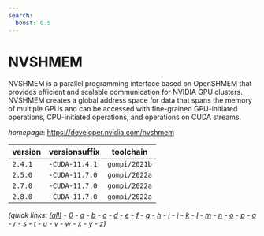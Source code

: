 ```yaml
---
search:
  boost: 0.5
---
```

# NVSHMEM

NVSHMEM is a parallel programming interface based on OpenSHMEM that provides efficient and scalable communication for NVIDIA GPU clusters. NVSHMEM creates a global address space for data that spans the memory of multiple GPUs and can be accessed with fine-grained GPU-initiated operations, CPU-initiated operations, and operations on CUDA streams.

*homepage*: <https://developer.nvidia.com/nvshmem>

version | versionsuffix | toolchain
--------|---------------|----------
``2.4.1`` | ``-CUDA-11.4.1`` | ``gompi/2021b``
``2.5.0`` | ``-CUDA-11.7.0`` | ``gompi/2022a``
``2.7.0`` | ``-CUDA-11.7.0`` | ``gompi/2022a``
``2.8.0`` | ``-CUDA-11.7.0`` | ``gompi/2022a``


*(quick links: [(all)](../index.md) - [0](../0/index.md) - [a](../a/index.md) - [b](../b/index.md) - [c](../c/index.md) - [d](../d/index.md) - [e](../e/index.md) - [f](../f/index.md) - [g](../g/index.md) - [h](../h/index.md) - [i](../i/index.md) - [j](../j/index.md) - [k](../k/index.md) - [l](../l/index.md) - [m](../m/index.md) - [n](../n/index.md) - [o](../o/index.md) - [p](../p/index.md) - [q](../q/index.md) - [r](../r/index.md) - [s](../s/index.md) - [t](../t/index.md) - [u](../u/index.md) - [v](../v/index.md) - [w](../w/index.md) - [x](../x/index.md) - [y](../y/index.md) - [z](../z/index.md))*

